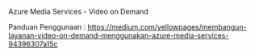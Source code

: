 Azure Media Services - Video on Demand

Panduan Penggunaan : https://medium.com/yellowpages/membangun-layanan-video-on-demand-menggunakan-azure-media-services-94396307a15c
